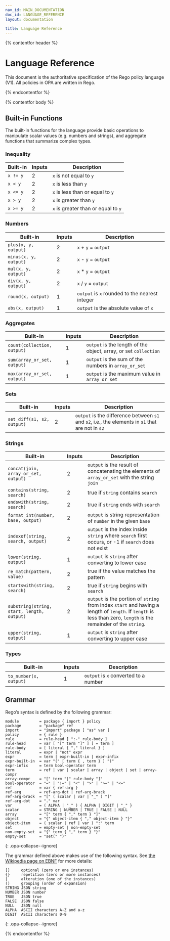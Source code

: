 ```yaml
---
nav_id: MAIN_DOCUMENTATION
doc_id: LANGUAGE_REFERENCE
layout: documentation

title: Language Reference
---
```


{% contentfor header %}

# Language Reference

This document is the authoritative specification of the Rego policy language
(V1). All policies in OPA are written in Rego.

{% endcontentfor %}

{% contentfor body %}

## Built-in Functions

The built-in functions for the language provide basic operations to manipulate
scalar values (e.g. numbers and strings), and aggregate functions that summarize
complex types.

### Inequality

| Built-in | Inputs | Description |
| ------- |--------|-------------|
| <span class="opa-keep-it-together">``x != y``</span>   |  2     | ``x`` is not equal to ``y`` |
| <span class="opa-keep-it-together">``x < y``</span>   |  2     | ``x`` is less than ``y`` |
| <span class="opa-keep-it-together">``x <= y``</span>   |  2     | ``x`` is less than or equal to ``y`` |
| <span class="opa-keep-it-together">``x > y``</span>   |  2     | ``x`` is greater than ``y`` |
| <span class="opa-keep-it-together">``x >= y``</span>   |  2     | ``x`` is greater than or equal to ``y`` |

### Numbers

| Built-in | Inputs | Description |
| ------- |--------|-------------|
| <span class="opa-keep-it-together">``plus(x, y, output)``</span>   |  2     | ``x`` + ``y`` = ``output`` |
| <span class="opa-keep-it-together">``minus(x, y, output)``</span>  |  2     | ``x`` - ``y`` = ``output`` |
| <span class="opa-keep-it-together">``mul(x, y, output)``</span>   |  2     | ``x`` * ``y`` = ``output`` |
| <span class="opa-keep-it-together">``div(x, y, output)``</span>   |  2     | ``x`` / ``y`` = ``output`` |
| <span class="opa-keep-it-together">``round(x, output)``</span>    |  1     | ``output`` is ``x`` rounded to the nearest integer |
| <span class="opa-keep-it-together">``abs(x, output)``</span>    |  1     | ``output`` is the absolute value of ``x`` |

### Aggregates

| Built-in | Inputs | Description |
| ------- |--------|-------------|
| <span class="opa-keep-it-together">``count(collection, output)``</span> | 1 | ``output`` is the length of the object, array, or set ``collection`` |
| <span class="opa-keep-it-together">``sum(array_or_set, output)``</span> | 1 | ``output`` is the sum of the numbers in ``array_or_set`` |
| <span class="opa-keep-it-together">``max(array_or_set, output)``</span> | 1 | ``output`` is the maximum value in ``array_or_set`` |

### Sets

| Built-in | Inputs | Description |
| -------- | ------ | ----------- |
| <span class="opa-keep-it-together">``set_diff(s1, s2, output)``</span> | 2 | ``output`` is the difference between ``s1`` and ``s2``, i.e., the elements in ``s1`` that are not in ``s2`` |

### Strings

| Built-in | Inputs | Description |
| ------- |--------|-------------|
| <span class="opa-keep-it-together">``concat(join, array_or_set, output)``</span> | 2 | ``output`` is the result of concatenating the elements of ``array_or_set`` with the  string ``join`` |
| <span class="opa-keep-it-together">``contains(string, search)``</span> | 2 | true if ``string`` contains ``search`` |
| <span class="opa-keep-it-together">``endswith(string, search)``</span> | 2 | true if ``string`` ends with ``search`` |
| <span class="opa-keep-it-together">``format_int(number, base, output)``</span> | 2 | ``output`` is string representation of ``number`` in the given ``base`` |
| <span class="opa-keep-it-together">``indexof(string, search, output)``</span> | 2 | ``output`` is the index inside ``string`` where ``search`` first occurs, or -1 if ``search`` does not exist |
| <span class="opa-keep-it-together">``lower(string, output)``</span> | 1 | ``output`` is ``string`` after converting to lower case |
| <span class="opa-keep-it-together">``re_match(pattern, value)``</span> | 2 | true if the value matches the pattern |
| <span class="opa-keep-it-together">``startswith(string, search)``</span> | 2 | true if ``string`` begins with ``search`` |
| <span class="opa-keep-it-together">``substring(string, start, length, output)``</span> | 2 | ``output`` is the portion of ``string`` from index ``start`` and having a length of ``length``.  If ``length`` is less than zero, ``length`` is the remainder of the ``string``. |
| <span class="opa-keep-it-together">``upper(string, output)``</span> | 1 | ``output`` is ``string`` after converting to upper case |

### Types

| Built-in | Inputs | Description |
| ------- |--------|-------------|
| <span class="opa-keep-it-together">``to_number(x, output)``</span> | 1 | ``output`` is ``x`` converted to a number |

## <a name="grammar"></a> Grammar

Rego’s syntax is defined by the following grammar:

```
module         = package { import } policy
package        = "package" ref
import         = "import" package [ "as" var ]
policy         = { rule }
rule           = rule-head [ ":-" rule-body ]
rule-head      = var [ "[" term "]" ] [ = term ]
rule-body      = [ literal { "," literal } ]
literal        = expr | "not" expr
expr           = term | expr-built-in | expr-infix
expr-built-in  = var "(" [ term { , term } ] ")"
expr-infix     = term bool-operator term
term           = ref | var | scalar | array | object | set | array-compr
array-compr    = "[" term "|" rule-body "]"
bool-operator  = "=" | "!=" | "<" | ">" | ">=" | "<="
ref            = var { ref-arg }
ref-arg        = ref-arg-dot | ref-arg-brack
ref-arg-brack  = "[" ( scalar | var | "_" ) "]"
ref-arg-dot    = "." var
var            = ( ALPHA | "_" ) { ALPHA | DIGIT | "_" }
scalar         = STRING | NUMBER | TRUE | FALSE | NULL
array          = "[" term { "," term } "]"
object         = "{" object-item { "," object-item } "}"
object-item    = ( scalar | ref | var ) ":" term
set            = empty-set | non-empty-set
non-empty-set  = "{" term { "," term } "}"
empty-set      = "set(" ")"
```
{: .opa-collapse--ignore}

The grammar defined above makes use of the following syntax. See [the Wikipedia page on EBNF](https://en.wikipedia.org/wiki/Extended_Backus–Naur_Form) for more details:

```
[]     optional (zero or one instances)
{}     repetition (zero or more instances)
|      alteration (one of the instances)
()     grouping (order of expansion)
STRING JSON string
NUMBER JSON number
TRUE   JSON true
FALSE  JSON false
NULL   JSON null
ALPHA  ASCII characters A-Z and a-z
DIGIT  ASCII characters 0-9
```
{: .opa-collapse--ignore}

{% endcontentfor %}
